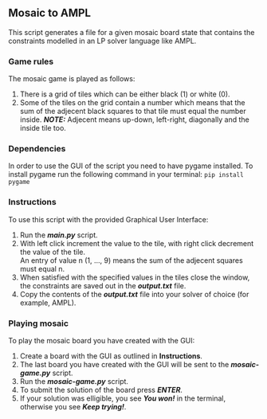 ## Mosaic to AMPL

This script generates a file for a given mosaic board state that contains the constraints modelled in an LP solver language like AMPL.

### Game rules

The mosaic game is played as follows:

1. There is a grid of tiles which can be either black (1) or white (0).
2. Some of the tiles on the grid contain a number which means that the sum of the adjecent black squares to that tile must equal the number inside.
   ***NOTE:*** Adjecent means up-down, left-right, diagonally and the inside tile too.

### Dependencies

In order to use the GUI of the script you need to have pygame installed.
To install pygame run the following command in your terminal:
`pip install pygame`

### Instructions

To use this script with the provided Graphical User Interface:

1. Run the **_main.py_** script.
2. With left click increment the value to the tile, with right click decrement the value of the tile.<br />
   An entry of value n (1, ..., 9) means the sum of the adjecent squares must equal n.
3. When satisfied with the specified values in the tiles close the window, the constraints are saved out in the **_output.txt_** file.
4. Copy the contents of the **_output.txt_** file into your solver of choice (for example, AMPL).

### Playing mosaic

To play the mosaic board you have created with the GUI:

1. Create a board with the GUI as outlined in **Instructions**.
2. The last board you have created with the GUI will be sent to the **_mosaic-game.py_** script.
3. Run the **_mosaic-game.py_** script.
4. To submit the solution of the board press **_ENTER_**.
5. If your solution was elligible, you see **_You won!_** in the terminal, otherwise you see **_Keep trying!_**.
